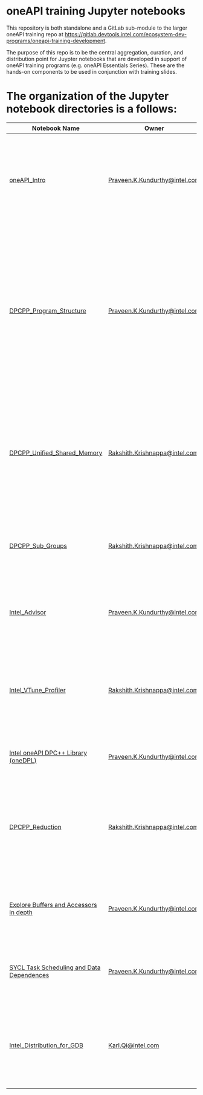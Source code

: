 # oneAPI training Jupyter notebooks
This repository is both standalone and a GitLab sub-module to the larger oneAPI training repo at https://gitlab.devtools.intel.com/ecosystem-dev-programs/oneapi-training-development.

The purpose of this repo is to be the central aggregation, curation, and distribution point for Juypter notebooks that are developed in support of oneAPI training programs (e.g. oneAPI Essentials Series).  These are the hands-on components to be used in conjunction with training slides.

# The organization of the Jupyter notebook directories is a follows:

| Notebook Name | Owner | Description |
|---|---|---|
|[oneAPI_Intro](01_oneAPI_Intro)|Praveen.K.Kundurthy@intel.com| + Introduction and Motivation for oneAPI and DPC++.<br>+ DPC++ __Hello World__<br>+ Compiling DPC++ and __DevCloud__ Usage<br>+ ___Lab Exercise___: Vector Increment to Vector Add |
|[DPCPP_Program_Structure](02_DPCPP_Program_Structure)|Praveen.K.Kundurthy@intel.com| + __Classes__ - device, device_selector, queue, basic kernels and ND-Range kernels, Buffers-Accessor memory model<br>+ DPC++ __Code Anotomy__<br>+ Implicit __Dependency__ with Accessors, __Synchronization__ with Host Accessor and Buffer Destruction<br>+ Creating __Custom__ Device Selector<br>+ ___Lab Exercise___: Complex Multiplication |
|[DPCPP_Unified_Shared_Memory](03_DPCPP_Unified_Shared_Memory)|Rakshith.Krishnappa@intel.com| + What is Unified Shared Memory(USM) and Motivation<br>+ __Implicit and Explicit USM__ code example<br>+ Handling __data dependency__ using depends_on() and ordered queues<br>+ ___Lab Exercise___: Solving data dependency with USM |
|[DPCPP_Sub_Groups](04_DPCPP_Sub_Groups)|Rakshith.Krishnappa@intel.com| + What is Sub-Goups and Motivation<br>+ Quering for __sub-group info__<br>+ Sub-group __collectives__<br>+ Sub-group __shuffle operations__ |
|[Intel_Advisor](05_Intel_Advisor)|Praveen.K.Kundurthy@intel.com| + __Offload Advisor__ Tool usage and command-line options<br>+ __Roofline Analysis__ and command-line options |
|[Intel_VTune_Profiler](06_Intel_VTune_Profiler)|Rakshith.Krishnappa@intel.com| + Intel VTune Profiler usage __in Intel DevCloud__ environment using command-line options<br>+ ___Lab Exercise___: VTune Profiling by collecting __gpu_hotspots__ for [iso3dfd](https://github.com/intel/HPCKit-code-samples/tree/master/Compiler/iso3dfd_dpcpp) sample application. |
|[Intel oneAPI DPC++ Library (oneDPL)](07_DPCPP_Library)|Praveen.K.Kundurthy@intel.com| + Introduction to DPC++ Library<br>+ ___Lab Exercise___: Gamma Correction with oneDPL |
|[DPCPP_Reduction](08_DPCPP_Reduction)|Rakshith.Krishnappa@intel.com| + What are Reductions<br>+ Challenges with parallelizing reductions<br>+ __ONEAPI::reduce__ function for sub-groups and work-groups<br>+ __ONEAPI::reduction__ object in parallel_for |
|[Explore Buffers and Accessors in depth](09_DPCPP_Buffers_And_Accessors_Indepth)|Praveen.K.Kundurthy@intel.com| + Bufers and Accessors<br>+ Buffer properties and usecases<br>+ Create Sub-buffers<br>+ Host accessors and usecases |
|[SYCL Task Scheduling and Data Dependences](10_DPCPP_Graphs_Scheduling_Data_management)|Praveen.K.Kundurthy@intel.com| + Different types of data dependences<br>+ Execution of graph scheduling<br>+ modes of dependences in Graphs scheduling |
|[Intel_Distribution_for_GDB](11_Intel_Distribution_for_GDB)|Karl.Qi@intel.com| + Debug GPU Applications with the Intel Distribution for GDB in __Intel DevCloud__ environment<br>+ ___Lab Exercise___: Debug array transform running on GPU |
